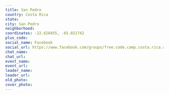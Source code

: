 ```yaml
---
title: San Pedro
country: Costa Rica
state: 
city: San Pedro
neighborhood: 
coordinates: -22.628455, -65.021742
plus_code:
social_name: Facebook
social_url: https://www.facebook.com/groups/free.code.camp.costa.rica.san.pedro
chat_name:
chat_url:
event_name:
event_url:
leader_name:
leader_url:
old_photo: 
cover_photo:
---
```

